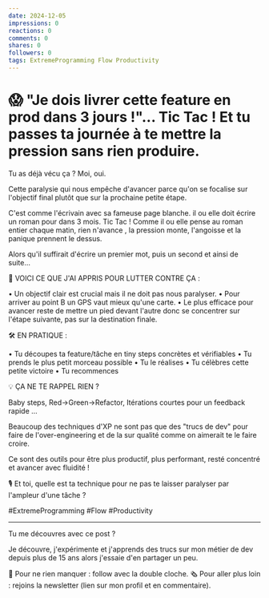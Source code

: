 ```yaml
---
date: 2024-12-05
impressions: 0
reactions: 0
comments: 0
shares: 0
followers: 0
tags: ExtremeProgramming Flow Productivity
---
```


# 😱 "Je dois livrer cette feature en prod dans 3 jours !"... Tic Tac ! Et tu passes ta journée à te mettre la pression sans rien produire.

Tu as déjà vécu ça ? Moi, oui.

Cette paralysie qui nous empêche d'avancer parce qu'on se focalise sur l'objectif final plutôt que sur la prochaine petite étape.

C'est comme l'écrivain avec sa fameuse page blanche. il ou elle doit écrire un roman pour dans 3 mois. Tic Tac ! Comme il ou elle pense au roman entier chaque matin, rien n'avance , la pression monte, l'angoisse et la panique prennent le dessus.

Alors qu'il suffirait d'écrire un premier mot, puis un second et ainsi de suite...

🧠 VOICI CE QUE J'AI APPRIS POUR LUTTER CONTRE ÇA :

• Un objectif clair est crucial mais il ne doit pas nous paralyser.
• Pour arriver au point B un GPS vaut mieux qu'une carte.
• Le plus efficace pour avancer reste de mettre un pied devant l'autre donc se concentrer sur l'étape suivante, pas sur la destination finale.

🛠️ EN PRATIQUE :

• Tu découpes ta feature/tâche en tiny steps concrètes et vérifiables
• Tu prends le plus petit morceau possible
• Tu le réalises
• Tu célèbres cette petite victoire
• Tu recommences

💡 ÇA NE TE RAPPEL RIEN ?

Baby steps, Red->Green->Refactor, Itérations courtes pour un feedback rapide ...

Beaucoup des techniques d'XP ne sont pas que des "trucs de dev" pour faire de l'over-engineering et de la sur qualité comme on aimerait te le faire croire.

Ce sont des outils pour être plus productif, plus performant, resté concentré et avancer avec fluidité !

🎙️ Et toi, quelle est ta technique pour ne pas te laisser paralyser par l'ampleur d'une tâche ?

#ExtremeProgramming #Flow #Productivity

---

Tu me découvres avec ce post ?

Je découvre, j'expérimente et j'apprends des trucs sur mon métier de dev depuis plus de 15 ans alors j'essaie d'en partager un peu.

🔔 Pour ne rien manquer : follow avec la double cloche.
🗞️ Pour aller plus loin : rejoins la newsletter (lien sur mon profil et en commentaire).
